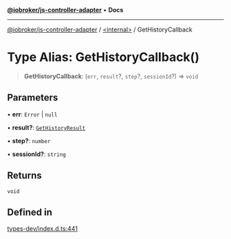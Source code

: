 [**@iobroker/js-controller-adapter**](../../README.md) • **Docs**

***

[@iobroker/js-controller-adapter](../../globals.md) / [\<internal\>](../README.md) / GetHistoryCallback

# Type Alias: GetHistoryCallback()

> **GetHistoryCallback**: (`err`, `result`?, `step`?, `sessionId`?) => `void`

## Parameters

• **err**: `Error` \| `null`

• **result?**: [`GetHistoryResult`](GetHistoryResult.md)

• **step?**: `number`

• **sessionId?**: `string`

## Returns

`void`

## Defined in

[types-dev/index.d.ts:441](https://github.com/ioBroker/ioBroker.js-controller/blob/664d3c56250ad4e09c02e3cf6b90746a581d9f55/packages/types-dev/index.d.ts#L441)
